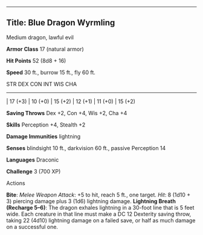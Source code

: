 -------------------------
Title: Blue Dragon Wyrmling
-------------------------


Medium dragon, lawful evil

**Armor Class** 17 (natural armor)

**Hit Points** 52 (8d8 + 16)

**Speed** 30 ft., burrow 15 ft., fly 60 ft.

  STR         DEX         CON         INT         WIS         CHA
  ----------- ----------- ----------- ----------- ----------- -----------
  | 17 (+3)   | 10 (+0)   | 15 (+2)   | 12 (+1)   | 11 (+0)   | 15 (+2)

**Saving Throws** Dex +2, Con +4, Wis +2, Cha +4

**Skills** Perception +4, Stealth +2

**Damage Immunities** lightning

**Senses** blindsight 10 ft., darkvision 60 ft., passive Perception 14

**Languages** Draconic

**Challenge** 3 (700 XP)


Actions

**Bite**: *Melee Weapon Attack*: +5 to hit, reach 5 ft., one target.
    *Hit*: 8 (1d10 + 3) piercing damage plus 3 (1d6) lightning damage.
**Lightning Breath (Recharge 5–6)**: The dragon exhales lightning in
    a 30-foot line that is 5 feet wide. Each creature in that line must
    make a DC 12 Dexterity saving throw, taking 22 (4d10) lightning
    damage on a failed save, or half as much damage on a successful one.

